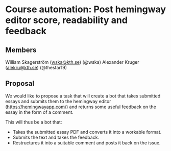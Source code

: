 # Course automation: Post hemingway editor score, readability and feedback

## Members

William Skagerström (wska@kth.se) (@wska)
Alexander Kruger (alekru@kth.se) (@thestar19)
## Proposal

We would like to propose a task that will create a bot that takes submitted essays and submits them to the hemingway editor (https://hemingwayapp.com/) and returns some useful feedback on the essay in the form of a comment.


This will thus be a bot that:
* Takes the submitted essay PDF and converts it into a workable format.
* Submits the text and takes the feedback.
* Restructures it into a suitable comment and posts it back on the issue.
